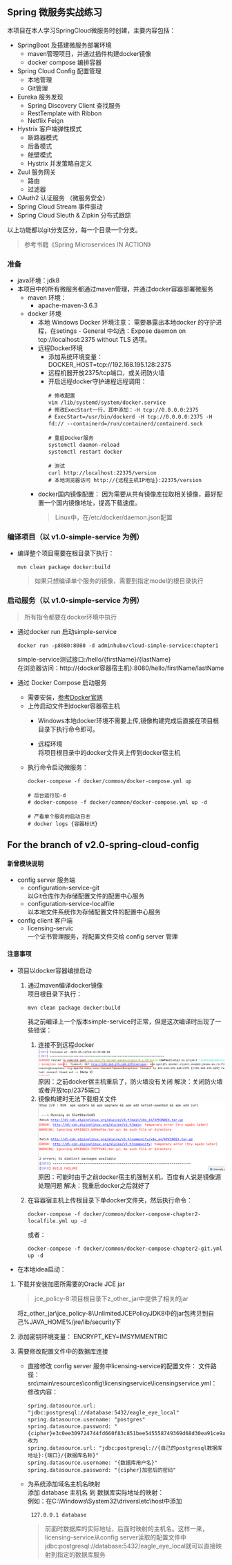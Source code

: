 ## Spring 微服务实战练习

本项目在本人学习SpringCloud微服务时创建，主要内容包括：
- SpringBoot 及搭建微服务部署环境
    - maven管理项目，并通过插件构建docker镜像
    - docker compose 编排容器
- Spring Cloud Config 配置管理
    - 本地管理
    - Git管理
- Eureka 服务发现
    - Spring Discovery Client 查找服务
    - RestTemplate with Ribbon
    - Netflix Feign
- Hystrix 客户端弹性模式
    - 断路器模式
    - 后备模式
    - 舱壁模式
    - Hystrix 并发策略自定义
- Zuul 服务网关
    - 路由
    - 过滤器
- OAuth2 认证服务 （微服务安全）
- Spring Cloud Stream 事件驱动
- Spring Cloud Sleuth & Zipkin 分布式跟踪

以上功能都以git分支区分，每一个目录一个分支。

> 参考书籍《Spring Microservices IN ACTION》


### 准备
- java环境：jdk8  
- 本项目中的所有微服务都通过maven管理，并通过docker容器部署微服务
    - maven 环境：
        - apache-maven-3.6.3
    - docker 环境
        - 本地 Windows Docker 环境注意：
          需要暴露出本地docker 的守护进程，在setings - General 中勾选：Expose daemon on tcp://localhost:2375 without TLS 选项。 
        - 远程Docker环境
          - 添加系统环境变量：
            DOCKER_HOST=tcp://192.168.195.128:2375
          - 远程机器开放2375/tcp端口，或关闭防火墙
          - 开启远程docker守护进程远程调用：
            ```shell script
            # 修改配置
            vim /lib/systemd/system/docker.service
            # 修改ExecStart一行，其中添加：-H tcp://0.0.0.0:2375
            # ExecStart=/usr/bin/dockerd -H tcp://0.0.0.0:2375 -H fd:// --containerd=/run/containerd/containerd.sock
            
            # 重启Docker服务
            systemctl daemon-reload
            systemctl restart docker
            
            # 测试
            curl http://localhost:22375/version
            # 本地浏览器访问 http://{远程主机IP地址}:22375/version
            ```
        - docker国内镜像配置：
          因为需要从共有镜像库拉取相关镜像，最好配置一个国内镜像地址，提高下载速度。 
          > Linux中，在/etc/docker/daemon.json配置

### 编译项目（以 v1.0-simple-service 为例）
- 编译整个项目需要在根目录下执行：
    ```shell script
    mvn clean package docker:build
    ```
    > 如果只想编译单个服务的镜像，需要到指定model的根目录执行

### 启动服务（以 v1.0-simple-service 为例）
> 所有指令都要在docker环境中执行

- 通过docker run 启动simple-service
    ```shell script
    docker run -p8080:8080 -d adminhubo/cloud-simple-service:chapter1
    ```
  simple-service测试接口:/hello/{firstName}/{lastName}  
  在浏览器访问：http://{docker容器宿主机}:8080/hello/firstName/lastName

- 通过 Docker Compose 启动服务
    - 需要安装，[参考Docker官网](https://docs.docker.com/compose/install/#install-compose)
    - 上传启动文件到docker容器宿主机
        - Windows本地docker环境不需要上传,镜像构建完成后直接在项目根目录下执行命令即可。
        
        - 远程环境  
          将项目根目录中的docker文件夹上传到docker宿主机
    - 执行命令启动微服务：
        ```shell script
        docker-compose -f docker/common/docker-compose.yml up
        
        # 后台运行加-d
        # docker-compose -f docker/common/docker-compose.yml up -d
        
        # 产看单个服务的启动日志
        # docker logs {容器标识}
        ```

## For the branch of v2.0-spring-cloud-config
#### 新曾模块说明
- config server 服务端
    - configuration-service-git  
      以Git仓库作为存储配置文件的配置中心服务
    - configuration-service-localfile  
      以本地文件系统作为存储配置文件的配置中心服务
- config client 客户端
    - licensing-servic  
      一个证书管理服务，将配置文件交给 config server 管理

#### 注意事项
- 项目以docker容器编排启动
    1. 通过maven编译docker镜像  
       项目根目录下执行：
       ```shell script
       mvn clean package docker:build
       ```
       我之前编译上一个版本simple-service时正常，但是这次编译时出现了一些错误：  
       1. 连接不到远程docker
          ![连接超时](z-readme-imgs/build-bug-1.png)  
          原因：之前docker宿主机重启了，防火墙没有关闭
          解决：关闭防火墙或者开放tcp/2375端口
       2. 镜像构建时无法下载相关文件
          ![连接超时](z-readme-imgs/build-bug-2.png)  
          原因：可能时由于之前docker宿主机强制关机，百度有人说是镜像源处理问题
          解决：我重启docker之后就好了
          
    2. 在容器宿主机上传根目录下单docker文件夹，然后执行命令：
       ```shell script
       docker-compose -f docker/common/docker-compose-chapter2-localfile.yml up -d
       ```
       或者：
       ```shell script
       docker-compose -f docker/common/docker-compose-chapter2-git.yml up -d
       ```
- 在本地idea启动：
1. 下载并安装加密所需要的Oracle JCE jar  
    > jce_policy-8:项目根目录下z_other_jar中提供了相关的jar
    
    将z_other_jar\jce_policy-8\UnlimitedJCEPolicyJDK8中的jar包拷贝到自己%JAVA_HOME%/jre/lib/security下
2. 添加密钥环境变量：
    ENCRYPT_KEY=IMSYMMENTRIC
2. 需要修改配置文件中的数据库连接  
   - 直接修改 config server 服务中licensing-service的配置文件： 
     文件路径：src\main\resources\config\licensingservice\licensingservice.yml：
     修改内容：
       ```text
       spring.datasource.url: "jdbc:postgresql://database:5432/eagle_eye_local" 
       spring.datasource.username: "postgres"
       spring.datasource.password: "{cipher}e3c0ee309724744fd660f83c851bee545558749369d68d30ea91ce9aee5ccc07"
       改为
       spring.datasource.url: "jdbc:postgresql://{自己的postgresql数据库地址}:{端口}/{数据库名称}"
       spring.datasource.username: "{数据库用户名}"
       spring.datasource.password: "{cipher}加密后的密码"
       ```
   - 为系统添加域名主机名映射  
     添加 database 主机名 到 数据库实际地址的映射：  
     例如：在C:\Windows\System32\drivers\etc\host中添加
     ```text
      127.0.0.1 database
     ```
     > 前面时数据库的实际地址，后面时映射的主机名。这样一来，licensing-service从config server读取的配置文件中jdbc:postgresql://database:5432/eagle_eye_local就可以直接映射到指定的数据库服务
   